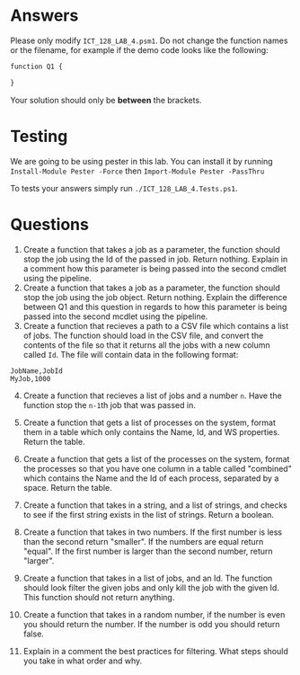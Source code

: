 # Answers

Please only modify `ICT_128_LAB_4.psm1`. Do not change the function names or the filename, for example if the demo code
looks like the following:

```ps
function Q1 {

}
```

Your solution should only be **between** the brackets. 

# Testing

We are going to be using pester in this lab. You can install it by running `Install-Module Pester -Force` then `Import-Module Pester -PassThru`

To tests your answers simply run `./ICT_128_LAB_4.Tests.ps1`.

# Questions

1. Create a function that takes a job as a parameter, the function should stop the job using the Id of the passed in job. Return nothing.
    Explain in a comment how this parameter is being passed into the second cmdlet using the pipeline.
2. Create a function that takes a job as a parameter, the function should stop the job 
    using the job object. Return nothing. Explain the difference between Q1 and this question in regards to how this parameter is being passed into the second mcdlet using the pipeline.
3. Create a function that recieves a path to a CSV file which contains a list of jobs. The
    function should load in the CSV file, and convert the contents of the file so that
    it returns all the jobs with a new column called `Id`. The file will contain data in
    the following format: 

```csv
JobName,JobId
MyJob,1000
```

4. Create a function that recieves a list of jobs and a number `n`. Have the function 
    stop the `n-1`th job that was passed in. 

5. Create a function that gets a list of processes on the system, format them in a table 
    which only contains the Name, Id, and WS properties. Return the table.

6. Create a function that gets a list of the processes on the system, format the processes 
    so that you have one column in a table called "combined" which contains the Name and 
    the Id of each process, separated by a space. Return the table.

7. Create a function that takes in a string, and a list of strings, and checks to see if
    the first string exists in the list of strings. Return a boolean.

8. Create a function that takes in two numbers. If the first number is less than the second
    return "smaller". If the numbers are equal return "equal". If the first number is 
    larger than the second number, return "larger".

9. Create a function that takes in a list of jobs, and an Id. The function should look
    filter the given jobs and only kill the job with the given Id. This function should
    not return anything.

10. Create a function that takes in a random number, if the number is even you should 
    return the number. If the number is odd you should return false.

11. Explain in a comment the best practices for filtering. What steps should you take 
    in what order and why.

